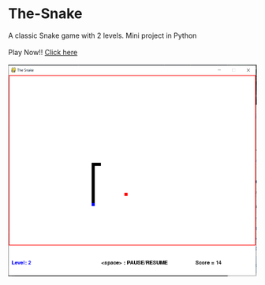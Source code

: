 # The-Snake
A classic Snake game with 2 levels. Mini project in Python
</br></br>
Play Now!! <a href="https://replit.com/@MohitSinghvi/The-Snake" target="_blank">Click here</a>
</br></br>
<img src="https://github.com/MohitSinghvi/The-Snake/blob/master/Snake_screenshot.PNG?raw=true"></img>


